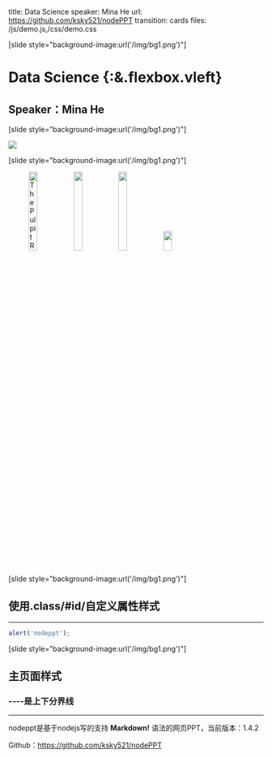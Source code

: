 title: Data Science 
speaker: Mina He
url: https://github.com/ksky521/nodePPT
transition: cards
files: /js/demo.js,/css/demo.css

[slide style="background-image:url('/img/bg1.png')"]

# Data Science {:&.flexbox.vleft}
## Speaker：Mina He

[slide style="background-image:url('/img/bg1.png')"]

![](file:///Users/hemina/coding/ai_for_funds/ppt/img/data.png)

[slide style="background-image:url('/img/bg1.png')"]

<figure class="fourth">
    <img src="file:///Users/hemina/coding/ai_for_funds/ppt/img/video.jpg" alt="The Pulpit Rock" width="20%" height="20%">
    <img src="file:///Users/hemina/coding/ai_for_funds/ppt/img/audio+transcription.jpg" width="20%" height="20%">
    <img src="file:///Users/hemina/coding/ai_for_funds/ppt/img/image.png" width="20%" height="20%">
    <img src="file:///Users/hemina/coding/ai_for_funds/ppt/img/text.jpg" width="20%" height="10%">
</figure>

[slide style="background-image:url('/img/bg1.png')"]
## 使用.class/#id/自定义属性样式
----

```javascript
alert('nodeppt');
```

[slide style="background-image:url('/img/bg1.png')"]

## 主页面样式
### ----是上下分界线
----

nodeppt是基于nodejs写的支持 **Markdown!** 语法的网页PPT，当前版本：1.4.2

Github：https://github.com/ksky521/nodePPT

